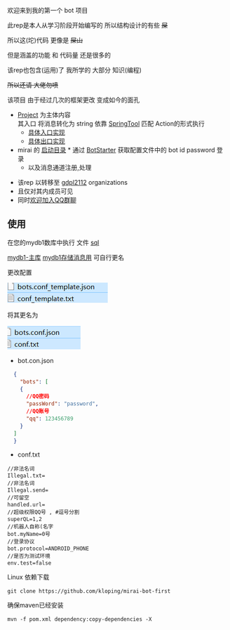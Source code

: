 欢迎来到我的第一个 bot 项目

此rep是本人从学习阶段开始编写的 所以结构设计的有些 ~~屎~~

所以这(坨)代码 更像是 ~~屎山~~

但是涵盖的功能 和 代码量 还是很多的

该rep也包含(运用)了 我所学的 大部分 知识(编程)

~~所以还请 大佬勿喷~~

该项目 由于经过几次的框架更改 变成如今的面孔

* [Project](https://github.com/gdpl2112/mirai-bot-first-src/tree/master/main/java/Project)
  为主体内容 <br>
  其入口 将消息转化为 string 依靠 [SpringTool](https://github.com/Kloping/my-spring-tool) 匹配 Action的形式执行<br>
  * [具体入口实现](https://github.com/gdpl2112/mirai-bot-first-src/blob/master/main/java/io/github/kloping/Mirai/Main/Handlers/MyHandler.java)
  * [具体出口实现](https://github.com/gdpl2112/mirai-bot-first-src/blob/master/main/java/io/github/kloping/Mirai/Main/Resource.java)
* mirai 的 [启动目录](https://github.com/gdpl2112/mirai-bot-first-src/blob/master/main/java/io/github/kloping/Mirai/Main/)
  *
  通过 [BotStarter](https://github.com/gdpl2112/mirai-bot-first-src/blob/master/main/java/io/github/kloping/Mirai/Main/BotStarter.java)
  获取配置文件中的 bot id password 登录
  * 以及消息通道注册,处理

- 该rep 以转移至 [gdpl2112](https://github.com/gdpl2112) organizations
- 且仅对其内成员可见
- 同时[欢迎加入QQ群聊](https://jq.qq.com/?_wv=1027&k=30zOUA9B)

## 使用

在您的mydb1数库中执行 文件 [sql](https://gitee.com/kloping/mirai-bot-first/blob/master/sql/init.sql)

[mydb1-主库](https://gitee.com/kloping/mirai-bot-first/blob/master/application.yml#L3)
[mydb1存储消息用](https://gitee.com/kloping/mirai-bot-first/blob/master/spring/conf/application0.yml)
可自行更名

更改配置

![](imgs/img.png)

将其更名为

![](imgs/img_1.png)

- bot.con.json

```json  
  {
    "bots": [
    {
      //QQ密码
      "passWord": "password",
      //QQ账号
      "qq": 123456789
    }
  ]
  }
```

- conf.txt

```text
//非法名词
Illegal.txt=
//非法名词
Illegal.send=
//可留空
handled.url=
//超级权限QQ号 , #逗号分割
superQL=1,2
//机器人自称(名字 
bot.myName=0号
//登录协议
bot.protocol=ANDROID_PHONE
//是否为测试环境
env.test=false
```

Linux 依赖下载

    git clone https://github.com/kloping/mirai-bot-first

确保maven已经安装

    mvn -f pom.xml dependency:copy-dependencies -X

